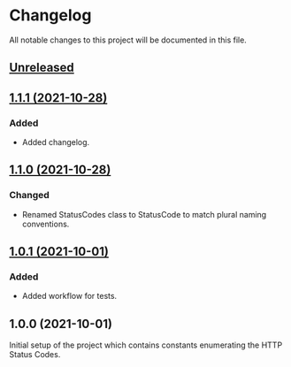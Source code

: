 # Changelog
All notable changes to this project will be documented in this file.

## [Unreleased](https://github.com/logiek/http-status-codes/compare/1.1.1...master)

## [1.1.1 (2021-10-28)](https://github.com/logiek/http-status-codes/compare/1.1.0...1.1.1)

### Added
- Added changelog.

## [1.1.0 (2021-10-28)](https://github.com/logiek/http-status-codes/compare/1.0.1...1.1.0)

### Changed
- Renamed StatusCodes class to StatusCode to match plural naming conventions.

## [1.0.1 (2021-10-01)](https://github.com/logiek/http-status-codes/compare/1.0.0...1.0.1)

### Added
- Added workflow for tests.

## 1.0.0 (2021-10-01)

Initial setup of the project which contains constants enumerating the HTTP Status Codes.